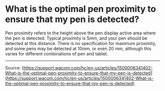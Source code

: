# What is the optimal pen proximity to ensure that my pen is detected?

Pen proximity refers to the height above the pen display active area where the pen is detected. Typical proximity is 5mm, and your pen should be detected at this distance. There is no specification for maximum proximity, and some pens may be detected at 10mm, or even 20 mm, although this varies for different combinations of pen and tablet.

---
Source: [https://support.wacom.com/hc/en-us/articles/1500006341402-What-is-the-optimal-pen-proximity-to-ensure-that-my-pen-is-detected](https://support.wacom.com/hc/en-us/articles/1500006341402-What-is-the-optimal-pen-proximity-to-ensure-that-my-pen-is-detected)
